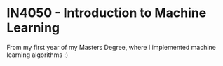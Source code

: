 # IN4050 - Introduction to Machine Learning

From my first year of my Masters Degree, where I implemented machine learning algorithms :)
